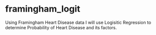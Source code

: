 # framingham_logit
Using Framingham Heart Disease data I will use Logisitic Regression to determine Probability of Heart Disease and its factors.
